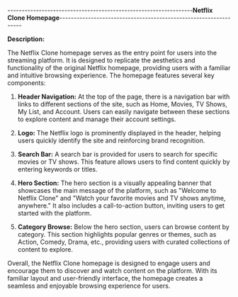 -----------------------------------------------------------------**Netflix Clone Homepage**-----------------------------------------------------------------

**Description:**

The Netflix Clone homepage serves as the entry point for users into the streaming platform. It is designed to replicate the aesthetics and functionality of the original Netflix homepage, providing users with a familiar and intuitive browsing experience. The homepage features several key components:

1. **Header Navigation:** At the top of the page, there is a navigation bar with links to different sections of the site, such as Home, Movies, TV Shows, My List, and Account. Users can easily navigate between these sections to explore content and manage their account settings.

2. **Logo:** The Netflix logo is prominently displayed in the header, helping users quickly identify the site and reinforcing brand recognition.

3. **Search Bar:** A search bar is provided for users to search for specific movies or TV shows. This feature allows users to find content quickly by entering keywords or titles.

4. **Hero Section:** The hero section is a visually appealing banner that showcases the main message of the platform, such as "Welcome to Netflix Clone" and "Watch your favorite movies and TV shows anytime, anywhere." It also includes a call-to-action button, inviting users to get started with the platform.

5. **Category Browse:** Below the hero section, users can browse content by category. This section highlights popular genres or themes, such as Action, Comedy, Drama, etc., providing users with curated collections of content to explore.

Overall, the Netflix Clone homepage is designed to engage users and encourage them to discover and watch content on the platform. With its familiar layout and user-friendly interface, the homepage creates a seamless and enjoyable browsing experience for users.

